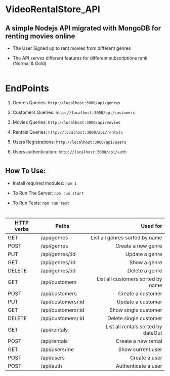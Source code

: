 # VideoRentalStore_API


## A simple Nodejs API migrated with MongoDB for renting movies online

- The User Signed up to rent movies from different genres 

- The API serves different features for different subscriptions rank (Normal & Gold)

```   
```
# EndPoints

1. Genres Queries:
``` http://localhost:3000/api/genres ```

2. Customers Queries:
``` http://localhost:3000/api/customers ``` 

3. Movies Queries:
``` http://localhost:3000/api/movies ``` 

4. Rentals Queries:
``` http://localhost:3000/api/rentals ``` 

5. Users Registrations:
``` http://localhost:3000/api/users ``` 

6. Users authentication:
``` http://localhost:3000/api/auth ``` 

#
## How To Use:

- Install required modules:
`npm i`

- To Run The Server: 
`npm run start`

- To Run Tests: 
`npm run test`
#

| HTTP verbs | Paths  | Used for |
| ---------- | ------ | --------:|
| GET | /api/genres | List all genres sorted by name |
| POST | /api/genres | Create a new genre |
| PUT | /api/genres/:id  | Update a genre |
| GET | /api/genres/:id    | Show a genre |
| DELETE | /api/genres/:id | Delete a genre |
| GET | /api/customers | List all customers sorted by name |
| POST | /api/customers | Create a customer |
| PUT | /api/customers/:id | Update a customer |
| GET | /api/customers/:id | Show single customer|
| DELETE | /api/customers/:id | Delete single customer |
| GET | /api/rentals | List all rentals sorted by dateOut |
| POST | /api/rentals | Create a new rental |
| GET | /api/users/me | Show current user |
| POST | /api/users | Create a user |
| POST | /api/auth | Authenticate a user |

